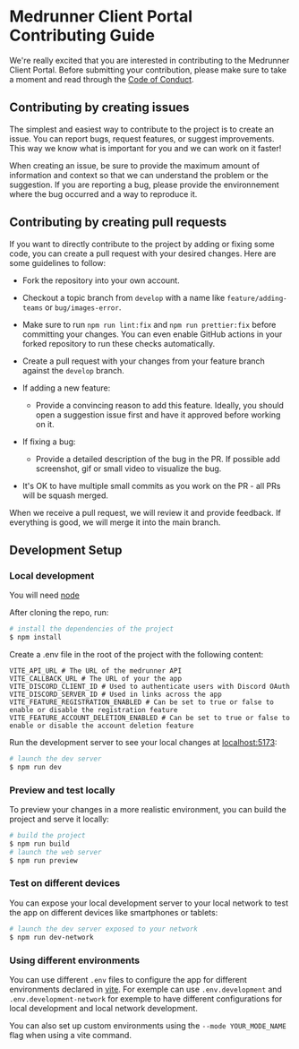 # Medrunner Client Portal Contributing Guide

We're really excited that you are interested in contributing to the Medrunner Client Portal. Before submitting your contribution, please make sure to take a moment and read through the [Code of Conduct](https://github.com/medrunner-services/api-client-ts/blob/main/CODE_OF_CONDUCT.md).

## Contributing by creating issues

The simplest and easiest way to contribute to the project is to create an issue. You can report bugs, request features, or suggest improvements. This way we know what is important for you and we can work on it faster!

When creating an issue, be sure to provide the maximum amount of information and context so that we can understand the problem or the suggestion. If you are reporting a bug, please provide the environnement where the bug occurred and a way to reproduce it.

## Contributing by creating pull requests

If you want to directly contribute to the project by adding or fixing some code, you can create a pull request with your desired changes. Here are some guidelines to follow:

- Fork the repository into your own account.

- Checkout a topic branch from `develop` with a name like `feature/adding-teams` or `bug/images-error`.

- Make sure to run `npm run lint:fix` and `npm run prettier:fix` before committing your changes. You can even enable GitHub actions in your forked repository to run these checks automatically.

- Create a pull request with your changes from your feature branch against the `develop` branch.

- If adding a new feature:

  - Provide a convincing reason to add this feature. Ideally, you should open a suggestion issue first and have it approved before working on it.

- If fixing a bug:

  - Provide a detailed description of the bug in the PR. If possible add screenshot, gif or small video to visualize the bug.

- It's OK to have multiple small commits as you work on the PR - all PRs will be squash merged.

When we receive a pull request, we will review it and provide feedback. If everything is good, we will merge it into the main branch.

## Development Setup

### Local development

You will need [node](https://nodejs.org/)

After cloning the repo, run:

```sh
# install the dependencies of the project
$ npm install
```

Create a .env file in the root of the project with the following content:

```dotenv
VITE_API_URL # The URL of the medrunner API
VITE_CALLBACK_URL # The URL of your the app
VITE_DISCORD_CLIENT_ID # Used to authenticate users with Discord OAuth
VITE_DISCORD_SERVER_ID # Used in links across the app
VITE_FEATURE_REGISTRATION_ENABLED # Can be set to true or false to enable or disable the registration feature
VITE_FEATURE_ACCOUNT_DELETION_ENABLED # Can be set to true or false to enable or disable the account deletion feature
```

Run the development server to see your local changes at [localhost:5173](http://localhost:5173/):

```sh
# launch the dev server
$ npm run dev
```

### Preview and test locally

To preview your changes in a more realistic environment, you can build the project and serve it locally:

```sh
# build the project
$ npm run build
# launch the web server
$ npm run preview
```

### Test on different devices

You can expose your local development server to your local network to test the app on different devices like smartphones or tablets:

```sh
# launch the dev server exposed to your network
$ npm run dev-network
```

### Using different environments

You can use different `.env` files to configure the app for different environments declared in [vite](https://vitejs.dev/guide/env-and-mode).
For exemple can use `.env.development` and `.env.development-network` for exemple to have different configurations for local development and local network development.

You can also set up custom environments using the `--mode YOUR_MODE_NAME` flag when using a vite command.
